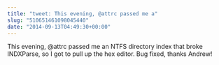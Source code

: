 ```yaml
---
title: "tweet: This evening, @attrc passed me a"
slug: "510651461098045440"
date: "2014-09-13T04:49:30+00:00"
---
```

This evening, @attrc passed me an NTFS directory index that broke INDXParse, so I got to pull up the hex editor. Bug fixed, thanks Andrew!